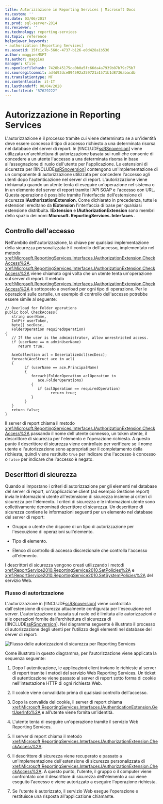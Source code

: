 ```yaml
---
title: Autorizzazione in Reporting Services | Microsoft Docs
ms.custom: ''
ms.date: 03/06/2017
ms.prod: sql-server-2014
ms.reviewer: ''
ms.technology: reporting-services
ms.topic: reference
helpviewer_keywords:
- authorization [Reporting Services]
ms.assetid: 15fc1c7b-560c-4737-b126-e0d428a1b530
author: maggiesMSFT
ms.author: maggies
manager: kfile
ms.openlocfilehash: 7420b45175ca0b0a5fc66da4a7939b07b79c75b7
ms.sourcegitcommit: ad4d92dce894592a259721a1571b1d8736abacdb
ms.translationtype: MT
ms.contentlocale: it-IT
ms.lasthandoff: 08/04/2020
ms.locfileid: "87629222"
---
```

# <a name="authorization-in-reporting-services"></a>Autorizzazione in Reporting Services
  L'autorizzazione è il processo tramite cui viene determinato se a un'identità deve essere concesso il tipo di accesso richiesto a una determinata risorsa nel database del server di report. In [!INCLUDE[ssRSnoversion](../../../includes/ssrsnoversion-md.md)] viene utilizzata un'architettura di autorizzazione basata sui ruoli che consente di concedere a un utente l'accesso a una determinata risorsa in base all'assegnazione di ruolo dell'utente per l'applicazione. Le estensioni di sicurezza per [!INCLUDE[ssRSnoversion](../../../includes/ssrsnoversion-md.md)] contengono un'implementazione di un componente di autorizzazione utilizzata per concedere l'accesso agli utenti dopo l'autenticazione nel server di report. L'autorizzazione viene richiamata quando un utente tenta di eseguire un'operazione nel sistema o in un elemento del server di report tramite l'API SOAP e l'accesso con URL. Questa operazione è possibile tramite l'interfaccia dell'estensione di sicurezza **IAuthorizationExtension**. Come dichiarato in precedenza, tutte le estensioni ereditano da **IExtension** l'interfaccia di base per qualsiasi estensione distribuita. **IExtension** e **IAuthorizationExtension** sono membri dello spazio dei nomi **Microsoft. ReportingServices. Interfaces** .

## <a name="checking-access"></a>Controllo dell'accesso
 Nell'ambito dell'autorizzazione, la chiave per qualsiasi implementazione della sicurezza personalizzata è il controllo dell'accesso, implementato nel metodo <xref:Microsoft.ReportingServices.Interfaces.IAuthorizationExtension.CheckAccess%2A>. <xref:Microsoft.ReportingServices.Interfaces.IAuthorizationExtension.CheckAccess%2A> viene chiamato ogni volta che un utente tenta un'operazione sul server di report. Il metodo <xref:Microsoft.ReportingServices.Interfaces.IAuthorizationExtension.CheckAccess%2A> è sottoposto a overload per ogni tipo di operazione. Per le operazioni sulle cartelle, un esempio di controllo dell'accesso potrebbe essere simile al seguente:

```
// Overload for Folder operations
public bool CheckAccess(
   string userName, 
   IntPtr userToken, 
   byte[] secDesc, 
   FolderOperation requiredOperation)
{
   // If the user is the administrator, allow unrestricted access.
   if (userName == m_adminUserName) 
      return true;

   AceCollection acl = DeserializeAcl(secDesc);
   foreach(AceStruct ace in acl)
   {
         if (userName == ace.PrincipalName)
         {
            foreach(FolderOperation aclOperation in 
               ace.FolderOperations)
            {
               if (aclOperation == requiredOperation)
                     return true;
            }
         }
   }
   return false;
}
```

 Il server di report chiama il metodo <xref:Microsoft.ReportingServices.Interfaces.IAuthorizationExtension.CheckAccess%2A> passando il nome dell'utente connesso, un token utente, il descrittore di sicurezza per l'elemento e l'operazione richiesta. A questo punto il descrittore di sicurezza viene controllato per verificare se il nome utente e l'autorizzazione sono appropriati per il completamento della richiesta, quindi viene restituito `true` per indicare che l'accesso è concesso o `false` per indicare che l'accesso è negato.

## <a name="security-descriptors"></a>Descrittori di sicurezza
 Quando si impostano i criteri di autorizzazione per gli elementi nel database del server di report, un'applicazione client (ad esempio Gestione report) invia le informazioni utente all'estensione di sicurezza insieme ai criteri di sicurezza per l'elemento. I criteri di sicurezza e le informazioni utente sono collettivamente denominati descrittore di sicurezza. Un descrittore di sicurezza contiene le informazioni seguenti per un elemento nel database del server di report:

-   Gruppo o utente che dispone di un tipo di autorizzazione per l'esecuzione di operazioni sull'elemento.

-   Tipo di elemento.

-   Elenco di controllo di accesso discrezionale che controlla l'accesso all'elemento.

 I descrittori di sicurezza vengono creati utilizzando i metodi <xref:ReportService2010.ReportingService2010.SetPolicies%2A> e <xref:ReportService2010.ReportingService2010.SetSystemPolicies%2A> del servizio Web.

### <a name="authorization-flow"></a>Flusso di autorizzazione
 L'autorizzazione in [!INCLUDE[ssRSnoversion](../../../includes/ssrsnoversion-md.md)] viene controllata dall'estensione di sicurezza attualmente configurata per l'esecuzione nel server. L'autorizzazione è basata sul ruolo ed è limitata alle autorizzazioni e alle operazioni fornite dall'architettura di sicurezza di [!INCLUDE[ssRSnoversion](../../../includes/ssrsnoversion-md.md)]. Nel diagramma seguente è illustrato il processo di autorizzazione degli utenti per l'utilizzo degli elementi nel database del server di report:

 ![Flusso delle autorizzazioni di sicurezza per Reporting Services](../../media/rosettasecurityextensionauthorizationflow.gif "Flusso delle autorizzazioni di sicurezza per Reporting Services")

 Come illustrato in questo diagramma, per l'autorizzazione viene applicata la sequenza seguente:

1.  Dopo l'autenticazione, le applicazioni client inviano le richieste al server di report tramite i metodi del servizio Web Reporting Services. Un ticket di autenticazione viene passato al server di report sotto forma di cookie nell'intestazione HTTP di ogni richiesta Web.

2.  Il cookie viene convalidato prima di qualsiasi controllo dell'accesso.

3.  Dopo la convalida del cookie, il server di report chiama <xref:Microsoft.ReportingServices.Interfaces.IAuthenticationExtension.GetUserInfo%2A> e all'utente viene fornita un'identità.

4.  L'utente tenta di eseguire un'operazione tramite il servizio Web Reporting Services.

5.  Il server di report chiama il metodo <xref:Microsoft.ReportingServices.Interfaces.IAuthorizationExtension.CheckAccess%2A>.

6.  Il descrittore di sicurezza viene recuperato e passato a un'implementazione dell'estensione di sicurezza personalizzata di <xref:Microsoft.ReportingServices.Interfaces.IAuthorizationExtension.CheckAccess%2A>. A questo punto, l'utente, il gruppo o il computer viene confrontato con il descrittore di sicurezza dell'elemento a cui viene eseguito l'accesso e viene autorizzato a eseguire l'operazione richiesta.

7.  Se l'utente è autorizzato, il servizio Web esegue l'operazione e restituisce una risposta all'applicazione chiamante.


